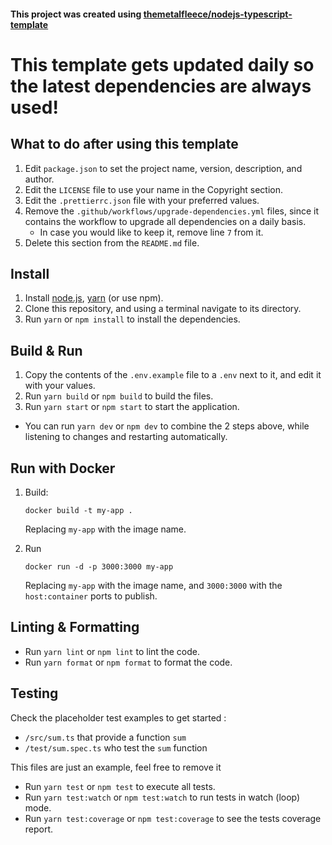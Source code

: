 #### This project was created using [themetalfleece/nodejs-typescript-template](https://github.com/themetalfleece/nodejs-typescript-template)

# This template gets updated daily so the latest dependencies are always used!

## What to do after using this template

1. Edit `package.json` to set the project name, version, description, and author.
2. Edit the `LICENSE` file to use your name in the Copyright section.
3. Edit the `.prettierrc.json` file with your preferred values.
4. Remove the `.github/workflows/upgrade-dependencies.yml` files, since it contains the workflow to upgrade all dependencies on a daily basis.
   * In case you would like to keep it, remove line `7` from it.
5. Delete this section from the `README.md` file.

## Install

1. Install [node.js](https://nodejs.org/en/download/), [yarn](https://classic.yarnpkg.com/en/docs/install/) (or use npm).
2. Clone this repository, and using a terminal navigate to its directory.
3. Run `yarn` or `npm install` to install the dependencies.

## Build & Run

1. Copy the contents of the `.env.example` file to a `.env` next to it, and edit it with your values.
2. Run `yarn build` or `npm build` to build the files.
3. Run `yarn start` or `npm start` to start the application.

-   You can run `yarn dev` or `npm dev` to combine the 2 steps above, while listening to changes and restarting automatically.

## Run with Docker

1. Build:

    ```
    docker build -t my-app .
    ```

    Replacing `my-app` with the image name.

2. Run
    ```
    docker run -d -p 3000:3000 my-app
    ```
    Replacing `my-app` with the image name, and `3000:3000` with the `host:container` ports to publish.

## Linting & Formatting

-   Run `yarn lint` or `npm lint` to lint the code.
-   Run `yarn format` or `npm format` to format the code.


## Testing

Check the placeholder test examples to get started : 

- `/src/sum.ts` that provide a function `sum` 
- `/test/sum.spec.ts` who test the `sum` function 

This files are just an example, feel free to remove it

-   Run `yarn test` or `npm test` to execute all tests.
-   Run `yarn test:watch` or `npm test:watch` to run tests in watch (loop) mode.
-   Run `yarn test:coverage` or `npm test:coverage` to see the tests coverage report.


